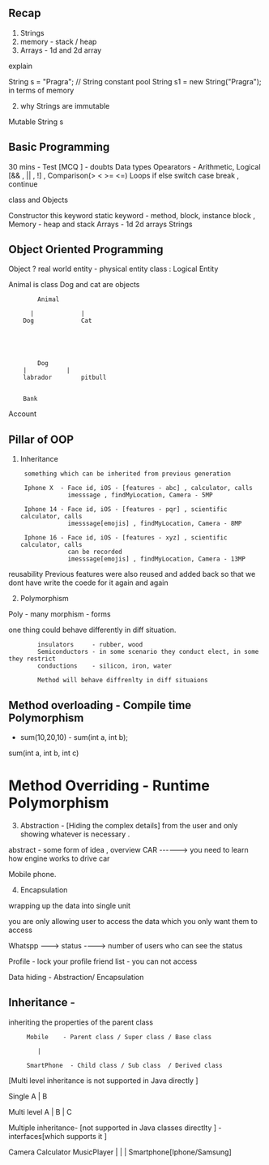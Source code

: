 ## Recap 


1. Strings 
2. memory - stack / heap 
3. Arrays - 1d and 2d array 


explain 

String s = "Pragra";  // String constant pool 
String s1 = new String("Pragra");
in terms of memory 


2. why Strings are immutable 

Mutable String s





## Basic Programming
30 mins - Test [MCQ ] - doubts 
Data types 
Opearators - Arithmetic, Logical [&& , || , !] , Comparison(> <  >= <=)
Loops 
if else 
switch case 
break  , continue 

class and Objects 

Constructor 
this keyword 
static keyword - method, block, instance block , 
Memory - heap and stack
Arrays - 1d 2d arrays 
Strings  

## Object Oriented Programming 


Object ? real world entity - physical entity 
class : Logical Entity 

Animal is class 
Dog and cat are objects 

            Animal 

          |             |
        Dog             Cat





            Dog
        |           |
        labrador        pitbull


        Bank
Account 


## Pillar of OOP
1. Inheritance 

        something which can be inherited from previous generation 

        Iphone X  - Face id, iOS - [features - abc] , calculator, calls
                    imesssage , findMyLocation, Camera - 5MP 
        
        Iphone 14 - Face id, iOS - [features - pqr] , scientific calculator, calls
                    imesssage[emojis] , findMyLocation, Camera - 8MP

        Iphone 16 - Face id, iOS - [features - xyz] , scientific calculator, calls  
                    can be recorded
                    imesssage[emojis] , findMyLocation, Camera - 13MP
            
reusability 
Previous features were also reused and added back so that we dont have write the coede for it 
again and again 


2. Polymorphism

Poly - many 
morphism - forms 

one thing could behave differently in diff situation. 

            insulators     - rubber, wood
            Semiconductors - in some scenario they conduct elect, in some they restrict
            conductions    - silicon, iron, water 

            Method will behave diffrenlty in diff situaions 

Method overloading  - Compile time Polymorphism  
-   
- sum(10,20,10)      -
sum(int a, int b); 

sum(int a, int b, int c)


# Method Overriding -  Runtime Polymorphism  


3. Abstraction - [Hiding the complex details] from the user and only showing whatever is necessary . 


 abstract - some form of idea , overview 
CAR ------> you need to learn how engine  works to drive car 


Mobile phone. 



4. Encapsulation

wrapping up the data into single unit 

you are only allowing user to access the data which you only want them to access 

Whatspp ---> status ----> number of users who can see the status 

Profile - lock your profile 
friend list - you can not access 




Data hiding - Abstraction/ Encapsulation



## Inheritance - 


inheriting the properties of the parent class 

         Mobile    - Parent class / Super class / Base class
            
            |

         SmartPhone  - Child class / Sub class  / Derived class 


[Multi level inheritance is not supported in Java directly ]


Single
A
|
B


Multi level
A
|
B
|
C

Multiple inheritance- 
[not supported in Java classes directlty ] - interfaces[which supports it ] 
          
Camera    Calculator    MusicPlayer
      |      |        |
         Smartphone[Iphone/Samsung]
            
                  





























